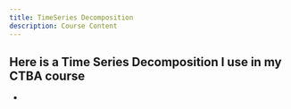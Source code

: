 ```yaml
---
title: TimeSeries Decomposition
description: Course Content 
---
```

Here is a Time Series Decomposition I use in my CTBA course
-
-


